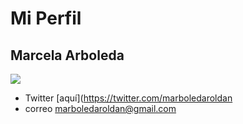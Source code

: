 # Mi Perfil
## Marcela Arboleda
![](https://pbs.twimg.com/profile_images/2860751550/8bc1319df0ebe5e640d080663bd015fb_400x400.jpeg)
- Twitter [aquí](https://twitter.com/marboledaroldan
- correo marboledaroldan@gmail.com
